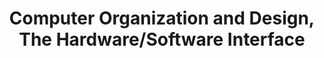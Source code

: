 ---
type: book
publisher: "Morgan Kaufman"
title: "Computer Organization and Design, The Hardware/Software Interface"
link: http://store.elsevier.com/Computer-Organization-and-Design/David-Patterson/isbn-9780124077263/
isbn: 978-0-12-407726-3
general: false
year: 2013
authors:
  - name: Patterson
    first: David A.
  - name: Hennessy
    first: John L.
---